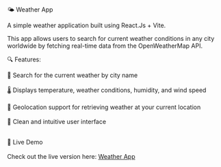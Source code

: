 🌤️ Weather App

A simple weather application built using React.Js + Vite.

This app allows users to search for current weather conditions in any city worldwide by fetching real-time data from the OpenWeatherMap API.

🔍 Features:

🔎 Search for the current weather by city name <br></br>
🌡️ Displays temperature, weather conditions, humidity, and wind speed <br></br>
📍 Geolocation support for retrieving weather at your current location <br></br>
🎨 Clean and intuitive user interface <br></br>


🚀 Live Demo <br></br>
Check out the live version here: [Weather App](https://luis-troccoli.github.io/weather-app/)
